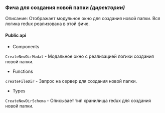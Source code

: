 ### Фича для создания новой папки _(директории)_

Описание: Отображает модульное окно для создания новой папки. Вся логика redux реализована в этой фиче.

#### Public api

-   Components

`CreateNewDirModal` - Модальное окно с реализацией логики создания новой папки.

-   Functions

`createFileDir` - Запрос на сервер для создания новой папки.

-   Types

`CreateNewDirSchema` - Описывает тип хранилища redux для создания новой папки.

